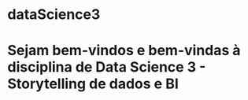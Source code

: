 # dataScience3

# Sejam bem-vindos e bem-vindas à disciplina de Data Science 3 - Storytelling de dados e BI
